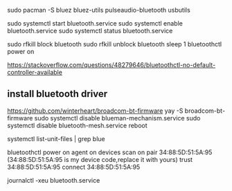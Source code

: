 sudo pacman -S bluez bluez-utils pulseaudio-bluetooth usbutils

sudo systemctl start bluetooth.service
sudo systemctl enable bluetooth.service
sudo systemctl status bluetooth.service

sudo rfkill block bluetooth
sudo rfkill unblock bluetooth
sleep 1
bluetoothctl power on

https://stackoverflow.com/questions/48279646/bluetoothctl-no-default-controller-available
## install bluetooth driver
https://github.com/winterheart/broadcom-bt-firmware
yay -S broadcom-bt-firmware
sudo systemctl disable blueman-mechanism.service
sudo systemctl disable bluetooth-mesh.service
reboot

systemctl list-unit-files | grep blue

bluetoothctl
power on
agent on
devices
scan on
pair 34:88:5D:51:5A:95 (34:88:5D:51:5A:95 is my device code,replace it with yours)
trust 34:88:5D:51:5A:95
connect 34:88:5D:51:5A:95

journalctl -xeu bluetooth.service

